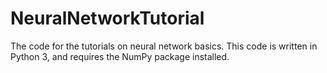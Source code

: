 # NeuralNetworkTutorial
The code for the tutorials on neural network basics. 
This code is written in Python 3, and requires the NumPy package installed. 

